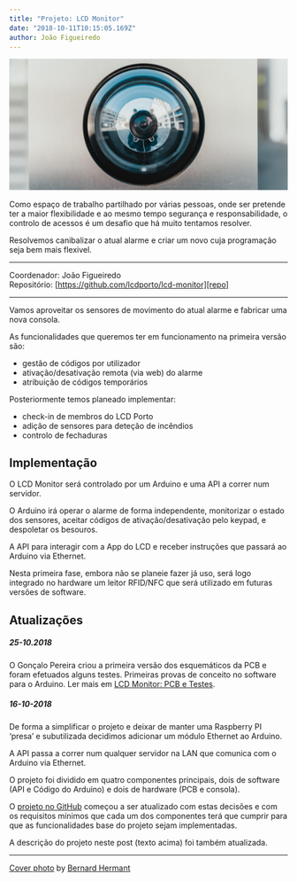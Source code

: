 ```yaml
---
title: "Projeto: LCD Monitor"
date: "2018-10-11T10:15:05.169Z"
author: João Figueiredo
---
```


![Let's Make It](bernard-hermant-590572-unsplash.jpg)

Como espaço de trabalho partilhado por várias pessoas, onde ser pretende ter a maior flexibilidade e ao mesmo tempo segurança e responsabilidade, o controlo de acessos é um desafio que há muito tentamos resolver.

Resolvemos canibalizar o atual alarme e criar um novo cuja programação seja bem mais flexivel.

---

Coordenador: João Figueiredo<br />
Repositório: [https://github.com/lcdporto/lcd-monitor][repo]

---

Vamos aproveitar os sensores de movimento do atual alarme e fabricar uma nova consola.

As funcionalidades que queremos ter em funcionamento na primeira versão são:
* gestão de códigos por utilizador
* ativação/desativação remota (via web) do alarme
* atribuição de códigos temporários

Posteriormente temos planeado implementar:
* check-in de membros do LCD Porto
* adição de sensores para deteção de incêndios
* controlo de fechaduras

## Implementação

O LCD Monitor será controlado por um Arduino e uma API a correr num servidor.

O Arduino irá operar o alarme de forma independente, monitorizar o estado dos sensores, aceitar códigos de ativação/desativação pelo keypad, e despoletar os besouros.

A API para interagir com a App do LCD e receber instruções que passará ao Arduino via Ethernet.

Nesta primeira fase, embora não se planeie fazer já uso, será logo integrado no hardware um leitor RFID/NFC que será utilizado em futuras versões de software.


## Atualizações

##### 25-10.2018

O Gonçalo Pereira criou a primeira versão dos esquemáticos da PCB e foram efetuados alguns testes. Primeiras provas de conceito no software para o Arduino. Ler mais em [LCD Monitor: PCB e Testes](../project-lcd-monitor-20181025/).

##### 16-10-2018

De forma a simplificar o projeto e deixar de manter uma Raspberry PI ‘presa’ e subutilizada decidimos adicionar um módulo Ethernet ao Arduino.

A API passa a correr num qualquer servidor na LAN que comunica com o Arduino via Ethernet.

O projeto foi dividido em quatro componentes principais, dois de software (API e Código do Arduino) e dois de hardware (PCB e consola).

O [projeto no GitHub][repo] começou a ser atualizado com estas decisões e com os requisitos mínimos que cada um dos componentes terá que cumprir para que as funcionalidades base do projeto sejam implementadas.

A descrição do projeto neste post (texto acima) foi também atualizada.


---
<a href="https://unsplash.com/photos/IhcSHrZXFs4" target="_blank">Cover photo</a>
by <a href="https://unsplash.com/@bernardhermant" target="_blank">Bernard Hermant</a>


[repo]:https://github.com/lcdporto/lcd-monitor
